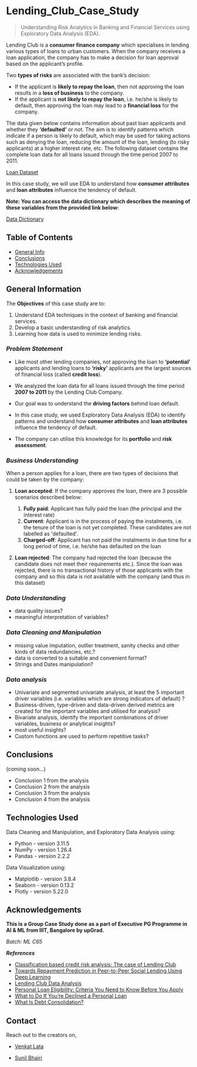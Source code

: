 # Lending_Club_Case_Study

> Understanding Risk Analytics in Banking and Financial Services using Exploratory Data Analysis (EDA).

Lending Club is a **consumer finance company** which specialises in lending various types of loans to urban customers. When the company receives a loan application, the company has to make a decision for loan approval based on the applicant’s profile.

Two **types of risks** are associated with the bank’s decision:

- If the applicant is **likely to repay the loan**, then not approving the loan results in a **loss of business** to the company.
- If the applicant is **not likely to repay the loan**, i.e. he/she is likely to default, then approving the loan may lead to a **financial loss** for the company.

The data given below contains information about past loan applicants and whether they **‘defaulted’** or not. The aim is to identify patterns which indicate if a person is likely to default, which may be used for taking actions such as denying the loan, reducing the amount of the loan, lending (to risky applicants) at a higher interest rate, etc. The following dataset contains the complete loan data for all loans issued through the time period 2007 to 2011.

[Loan Dataset](loan.csv)

In this case study, we will use EDA to understand how **consumer attributes** and **loan attributes** influence the tendency of default.

**Note: You can access the data dictionary which describes the meaning of these variables from the provided link below:**

[Data Dictionary](Data_Dictionary.xlsx)

## Table of Contents

- [General Info](#general-information)
- [Conclusions](#conclusions)
- [Technologies Used](#technologies-used)
- [Acknowledgements](#acknowledgements)

<!-- You can include any other section that is pertinent to your problem -->

## General Information

The **Objectives** of this case study are to:

1. Understand EDA techniques in the context of banking and financial services.
2. Develop a basic understanding of risk analytics.
3. Learning how data is used to minimize lending risks.

### _Problem Statement_

- Like most other lending companies, not approving the loan to **‘potential’** applicants and lending loans to **‘risky’** applicants are the largest sources of financial loss (called **credit loss**).

- We analyzed the loan data for all loans issued through the time period **2007 to 2011** by the Lending Club Company.

- Our goal was to understand the **driving factors** behind loan default.

- In this case study, we used Exploratory Data Analysis (EDA) to identify patterns and understand how **consumer attributes** and **loan attributes** influence the tendency of default.

- The company can utilise this knowledge for its **portfolio** and **risk assessment**.

### _Business Understanding_

When a person applies for a loan, there are two types of decisions that could be taken by the company:

1. **Loan accepted**: If the company approves the loan, there are 3 possible scenarios described below:

   1. **Fully paid**: Applicant has fully paid the loan (the principal and the interest rate)
   2. **Current**: Applicant is in the process of paying the instalments, i.e. the tenure of the loan is not yet completed. These candidates are not labelled as 'defaulted'.
   3. **Charged-off**: Applicant has not paid the instalments in due time for a long period of time, i.e. he/she has defaulted on the loan

2. **Loan rejected**: The company had rejected the loan (because the candidate does not meet their requirements etc.). Since the loan was rejected, there is no transactional history of those applicants with the company and so this data is not available with the company (and thus in this dataset)

### _Data Understanding_

- data quality issues?
- meaningful interpretation of variables?

### _Data Cleaning and Manipulation_

- missing value imputation, outlier treatment, sanity checks and other kinds of data redundancies, etc.?
- data is converted to a suitable and convenient format?
- Strings and Dates manipulation?

### _Data analysis_

- Univariate and segmented univariate analysis, at least the 5 important driver variables (i.e. variables which are strong indicators of default) ?
- Business-driven, type-driven and data-driven derived metrics are created for the important variables and utilised for analysis?
- Bivariate analysis, identify the important combinations of driver variables, business or analytical insights?
- most useful insights?
- Custom functions are used to perform repetitive tasks?

## Conclusions

(coming soon...)

- Conclusion 1 from the analysis
- Conclusion 2 from the analysis
- Conclusion 3 from the analysis
- Conclusion 4 from the analysis

## Technologies Used

Data Cleaning and Manipulation, and Exploratory Data Analysis using:

- Python - version 3.11.5
- NumPy - version 1.26.4
- Pandas - version 2.2.2

Data Visualization using:

- Matplotlib - version 3.8.4
- Seaborn - version 0.13.2
- Plotly - version 5.22.0

## Acknowledgements

**This is a Group Case Study done as a part of Executive PG Programme in AI & ML from IIIT, Bangalore by upGrad.**

_Batch: ML C65_

**_References_**

- [Classification based credit risk analysis: The case of Lending Club](https://www.researchgate.net/publication/364513584_Classification_based_credit_risk_analysis_The_case_of_Lending_Club)
- [Towards Repayment Prediction in Peer-to-Peer Social Lending Using Deep Learning](https://www.researchgate.net/publication/345389806_Towards_Repayment_Prediction_in_Peer-to-Peer_Social_Lending_Using_Deep_Learning)
- [Lending Club Data Analysis](https://www.researchgate.net/publication/340395124_Project_Lending_Club_Data_Analysis)
- [Personal Loan Eligibility: Criteria You Need to Know Before You Apply](https://www.lendingclub.com/resource-center/personal-loan/personal-loan-eligibility-criteria-you-need-to-know-before-you-apply)
- [What to Do If You’re Declined a Personal Loan](https://www.lendingclub.com/resource-center/personal-loan/what-to-do-if-you-are-declined-a-personal-loan)
- [What Is Debt Consolidation?](https://www.lendingclub.com/resource-center/personal-loan/what-is-debt-consolidation)

## Contact

Reach out to the creators on,

- [Venkat Lata](https://github.com/svenkatlata)

- [Sunil Bhairi](https://github.com/SunilBhairi/)
